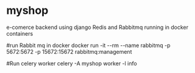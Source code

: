 # myshop
e-comerce backend using django Redis and Rabbitmq running in docker containers

#run Rabbit mq in docker
docker run -it --rm --name rabbitmq -p 5672:5672 -p 15672:15672 rabbitmq:management

#Run celery worker 
celery -A myshop worker -l info
